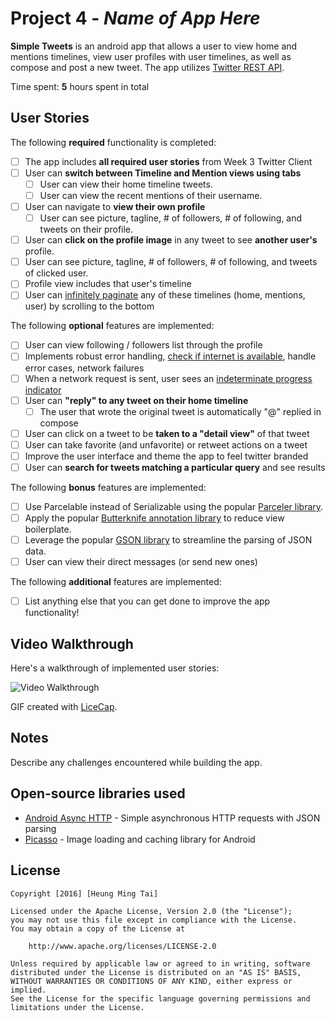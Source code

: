 # Project 4 - *Name of App Here*

**Simple Tweets** is an android app that allows a user to view home and mentions timelines, view user profiles with user timelines, as well as compose and post a new tweet. The app utilizes [Twitter REST API](https://dev.twitter.com/rest/public).

Time spent: **5** hours spent in total

## User Stories

The following **required** functionality is completed:

* [ ] The app includes **all required user stories** from Week 3 Twitter Client
* [ ] User can **switch between Timeline and Mention views using tabs**
  * [ ] User can view their home timeline tweets.
  * [ ] User can view the recent mentions of their username.
* [ ] User can navigate to **view their own profile**
  * [ ] User can see picture, tagline, # of followers, # of following, and tweets on their profile.
* [ ] User can **click on the profile image** in any tweet to see **another user's** profile.
 * [ ] User can see picture, tagline, # of followers, # of following, and tweets of clicked user.
 * [ ] Profile view includes that user's timeline
* [ ] User can [infinitely paginate](http://guides.codepath.com/android/Endless-Scrolling-with-AdapterViews-and-RecyclerView) any of these timelines (home, mentions, user) by scrolling to the bottom

The following **optional** features are implemented:

* [ ] User can view following / followers list through the profile
* [ ] Implements robust error handling, [check if internet is available](http://guides.codepath.com/android/Sending-and-Managing-Network-Requests#checking-for-network-connectivity), handle error cases, network failures
* [ ] When a network request is sent, user sees an [indeterminate progress indicator](http://guides.codepath.com/android/Handling-ProgressBars#progress-within-actionbar)
* [ ] User can **"reply" to any tweet on their home timeline**
  * [ ] The user that wrote the original tweet is automatically "@" replied in compose
* [ ] User can click on a tweet to be **taken to a "detail view"** of that tweet
 * [ ] User can take favorite (and unfavorite) or retweet actions on a tweet
* [ ] Improve the user interface and theme the app to feel twitter branded
* [ ] User can **search for tweets matching a particular query** and see results

The following **bonus** features are implemented:

* [ ] Use Parcelable instead of Serializable using the popular [Parceler library](http://guides.codepath.com/android/Using-Parceler).
* [ ] Apply the popular [Butterknife annotation library](http://guides.codepath.com/android/Reducing-View-Boilerplate-with-Butterknife) to reduce view boilerplate.
* [ ] Leverage the popular [GSON library](http://guides.codepath.com/android/Using-Android-Async-Http-Client#decoding-with-gson-library) to streamline the parsing of JSON data.
* [ ] User can view their direct messages (or send new ones)

The following **additional** features are implemented:

* [ ] List anything else that you can get done to improve the app functionality!

## Video Walkthrough 

Here's a walkthrough of implemented user stories:

<img src='http://i.imgur.com/link/to/your/gif/file.gif' title='Video Walkthrough' width='' alt='Video Walkthrough' />

GIF created with [LiceCap](http://www.cockos.com/licecap/).

## Notes

Describe any challenges encountered while building the app.

## Open-source libraries used

- [Android Async HTTP](https://github.com/loopj/android-async-http) - Simple asynchronous HTTP requests with JSON parsing
- [Picasso](http://square.github.io/picasso/) - Image loading and caching library for Android

## License

    Copyright [2016] [Heung Ming Tai]

    Licensed under the Apache License, Version 2.0 (the "License");
    you may not use this file except in compliance with the License.
    You may obtain a copy of the License at

        http://www.apache.org/licenses/LICENSE-2.0

    Unless required by applicable law or agreed to in writing, software
    distributed under the License is distributed on an "AS IS" BASIS,
    WITHOUT WARRANTIES OR CONDITIONS OF ANY KIND, either express or implied.
    See the License for the specific language governing permissions and
    limitations under the License.

